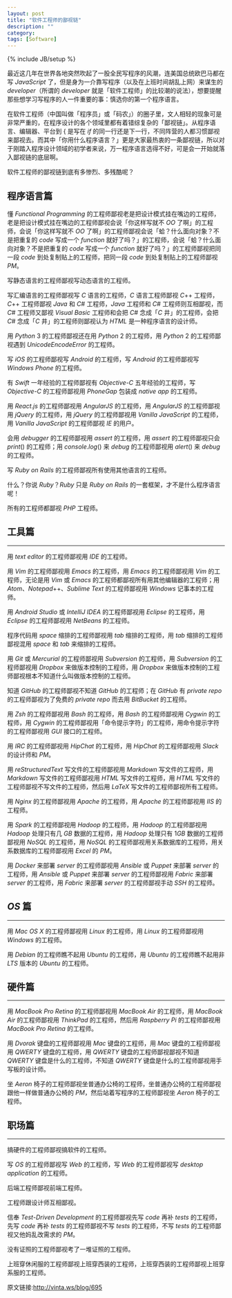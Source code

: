 ```yaml
---
layout: post
title: "软件工程师的鄙视链"
description: ""
category: 
tags: [Software]
---
```

{% include JB/setup %}

最近这几年在世界各地突然吹起了一股全民写程序的风潮，连美国总统欧巴马都在写 *JavaScript* 了，但是身为一介靠写程序（以及在上班时间胡乱上网）来谋生的 *developer*（所谓的 *developer* 就是「软件工程师」的比较潮的说法），想要提醒那些想学习写程序的人一件重要的事：慎选你的第一个程序语言。

在软件工程师（中国叫做「程序员」或「码农」）的圈子里，文人相轻的现象可是非常严重的，在程序设计的各个领域里都有着错综复杂的「鄙视链」。从程序语言、编辑器、平台到 { 是写在 *if* 的同一行还是下一行，不同阵营的人都习惯鄙视来鄙视去。而其中「你用什么程序语言？」更是大家最热衷的一条鄙视链，所以对于刚踏入程序设计领域的初学者来说，万一程序语言选得不好，可是会一开始就落入鄙视链的底层啊。

软件工程师的鄙视链到底有多惨烈、多残酷呢？

## 程序语言篇

懂 *Functional* *Programming* 的工程师鄙视老是把设计模式挂在嘴边的工程师，老是把设计模式挂在嘴边的工程师鄙视会说「你这样写就不 *OO* 了啊」的工程师，会说「你这样写就不 *OO* 了啊」的工程师鄙视会说「蛤？什么面向对象？不是把重复的 *code* 写成一个 *function* 就好了吗？」的工程师，会说「蛤？什么面向对象？不是把重复的 *code* 写成一个 *function* 就好了吗？」的工程师鄙视把同一段 *code* 到处复制贴上的工程师，把同一段 *code* 到处复制贴上的工程师鄙视 *PM*。

写静态语言的工程师鄙视写动态语言的工程师。

写汇编语言的工程师鄙视写 *C* 语言的工程师，*C* 语言工程师鄙视 *C*++ 工程师，*C*++ 工程师鄙视 *Java* 和 *C*# 工程师，*Java* 工程师和 *C*# 工程师则互相鄙视，而 *C*# 工程师又鄙视 *Visual* *Basic* 工程师和会把 *C*# 念成「*C* 井」的工程师，会把 *C*# 念成「*C* 井」的工程师则鄙视认为 *HTML* 是一种程序语言的设计师。

用 *Python* 3 的工程师鄙视还在用 *Python* 2 的工程师，用 *Python* 2 的工程师鄙视遇到 *UnicodeEncodeError* 的工程师。

写 *iOS* 的工程师鄙视写 *Android* 的工程师，写 *Android* 的工程师鄙视写 *Windows* *Phone* 的工程师。

有 *Swift* 一年经验的工程师鄙视有 *Objective*-*C* 五年经验的工程师，写 *Objective*-*C* 的工程师鄙视用 *PhoneGap* 包装成 *native* *app* 的工程师。

用 *React*.*js* 的工程师鄙视用 *AngularJS* 的工程师，用 *AngularJS* 的工程师鄙视用 *jQuery* 的工程师，用 *jQuery* 的工程师鄙视用 *Vanilla* *JavaScript* 的工程师，用 *Vanilla* *JavaScript* 的工程师鄙视 *IE* 的用户。

会用 *debugger* 的工程师鄙视用 *assert* 的工程师，用 *assert* 的工程师鄙视只会 *print*() 的工程师；用 *console*.*log*() 来 *debug* 的工程师鄙视用 *alert*() 来 *debug* 的工程师。

写 *Ruby* *on* *Rails* 的工程师鄙视所有使用其他语言的工程师。

什么？你说 *Ruby*？*Ruby* 只是 *Ruby* *on* *Rails* 的一套框架，才不是什么程序语言呢！

所有的工程师都鄙视 *PHP* 工程师。

## 工具篇
---

用 *text* *editor* 的工程师鄙视用 *IDE* 的工程师。

用 *Vim* 的工程师鄙视用 *Emacs* 的工程师，用 *Emacs* 的工程师鄙视用 *Vim* 的工程师，无论是用 *Vim* 或 *Emacs* 的工程师都鄙视所有用其他编辑器的工程师；用 *Atom*、*Notepad*++、*Sublime* *Text* 的工程师鄙视用 *Windows* 记事本的工程师。

用 *Android* *Studio* 或 *IntelliJ* *IDEA* 的工程师鄙视用 *Eclipse* 的工程师，用 *Eclipse* 的工程师鄙视用 *NetBeans* 的工程师。

程序代码用 *space* 缩排的工程师鄙视用 *tab* 缩排的工程师，用 *tab* 缩排的工程师鄙视混用 *space* 和 *tab* 来缩排的工程师。

用 *Git* 或 *Mercurial* 的工程师鄙视用 *Subversion* 的工程师，用 *Subversion* 的工程师鄙视用 *Dropbox* 来做版本控制的工程师，用 *Dropbox* 来做版本控制的工程师鄙视根本不知道什么叫做版本控制的工程师。

知道 *GitHub* 的工程师鄙视不知道 *GitHub* 的工程师；在 *GitHub* 有 *private* *repo* 的工程师鄙视为了免费的 *private* *repo* 而去用 *BitBucket* 的工程师。

用 *Zsh* 的工程师鄙视用 *Bash* 的工程师，用 *Bash* 的工程师鄙视用 *Cygwin* 的工程师，用 *Cygwin* 的工程师鄙视用「命令提示字符」的工程师，用命令提示字符的工程师鄙视用 *GUI* 接口的工程师。

用 *IRC* 的工程师鄙视用 *HipChat* 的工程师，用 *HipChat* 的工程师鄙视用 *Slack* 的设计师和 *PM*。

用 *reStructuredText* 写文件的工程师鄙视用 *Markdown* 写文件的工程师，用 *Markdown* 写文件的工程师鄙视用 *HTML* 写文件的工程师，用 *HTML* 写文件的工程师鄙视不写文件的工程师，然后用 *LaTeX* 写文件的工程师鄙视所有工程师。

用 *Nginx* 的工程师鄙视用 *Apache* 的工程师，用 *Apache* 的工程师鄙视用 *IIS* 的工程师。

用 *Spark* 的工程师鄙视用 *Hadoop* 的工程师，用 *Hadoop* 的工程师鄙视用 *Hadoop* 处理只有几 *GB* 数据的工程师，用 *Hadoop* 处理只有 1*GB* 数据的工程师鄙视用 *NoSQL* 的工程师，用 *NoSQL* 的工程师鄙视用关系数据库的工程师，用关系数据库的工程师鄙视用 *Excel* 的 *PM*。

用 *Docker* 来部署 *server* 的工程师鄙视用 *Ansible* 或 *Puppet* 来部署 *server* 的工程师，用 *Ansible* 或 *Puppet* 来部署 *server* 的工程师鄙视用 *Fabric* 来部署 *server* 的工程师，用 *Fabric* 来部署 *server* 的工程师鄙视手动 *SSH* 的工程师。

## *OS* 篇
---

用 *Mac* *OS* *X* 的工程师鄙视用 *Linux* 的工程师，用 *Linux* 的工程师鄙视用 *Windows* 的工程师。

用 *Debian* 的工程师瞧不起用 *Ubuntu* 的工程师，用 *Ubuntu* 的工程师瞧不起用非 *LTS* 版本的 *Ubuntu* 的工程师。

## 硬件篇
---

用 *MacBook* *Pro* *Retina* 的工程师鄙视用 *MacBook* *Air* 的工程师，用 *MacBook* *Air* 的工程师鄙视用 *ThinkPad* 的工程师，然后用 *Raspberry* *Pi* 的工程师鄙视用 *MacBook* *Pro* *Retina* 的工程师。

用 *Dvorak* 键盘的工程师鄙视用 *Mac* 键盘的工程师，用 *Mac* 键盘的工程师鄙视用 *QWERTY* 键盘的工程师，用 *QWERTY* 键盘的工程师鄙视鄙视不知道 *QWERTY* 键盘是什么的工程师，不知道 *QWERTY* 键盘是什么的工程师鄙视用手写板的设计师。

坐 *Aeron* 椅子的工程师鄙视坐普通办公椅的工程师，坐普通办公椅的工程师鄙视跟他一样做普通办公椅的 *PM*，然后站着写程序的工程师鄙视坐 *Aeron* 椅子的工程师。

## 职场篇
---

搞硬件的工程师鄙视搞软件的工程师。

写 *OS* 的工程师鄙视写 *Web* 的工程师，写 *Web* 的工程师鄙视写 *desktop* *application* 的工程师。

后端工程师鄙视前端工程师。

工程师跟设计师互相鄙视。

信奉 *Test*-*Driven* *Development* 的工程师鄙视先写 *code* 再补 *tests* 的工程师，先写 *code* 再补 *tests* 的工程师鄙视不写 *tests* 的工程师，不写 *tests* 的工程师鄙视又他妈乱改需求的 *PM*。

没有证照的工程师鄙视考了一堆证照的工程师。

上班穿休闲服的工程师鄙视上班穿西装的工程师，上班穿西装的工程师鄙视上班穿系服的工程师。

原文链接:<http://vinta.ws/blog/695>
